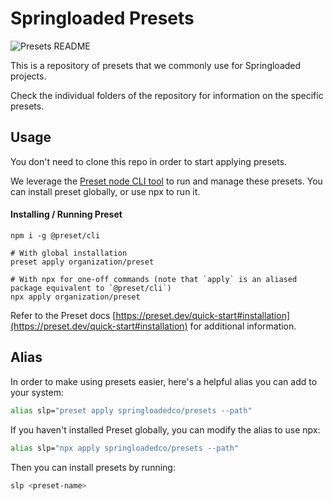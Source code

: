 # Springloaded Presets  

![Presets README](https://github.com/user-attachments/assets/2858afc8-c166-48a2-b5e5-47945a842152)

This is a repository of presets that we commonly use for Springloaded projects.

Check the individual folders of the repository for information on the specific presets.

## Usage

You don't need to clone this repo in order to start applying presets. 

We leverage the [Preset node CLI tool](https://preset.dev/quick-start) to run and manage these presets. You can install preset globally, or use npx to run it.

#### Installing / Running Preset

```
npm i -g @preset/cli
```

```
# With global installation
preset apply organization/preset

# With npx for one-off commands (note that `apply` is an aliased package equivalent to `@preset/cli`)
npx apply organization/preset
```

Refer to the Preset docs [https://preset.dev/quick-start#installation](https://preset.dev/quick-start#installation) for additional information.

## Alias

In order to make using presets easier, here's a helpful alias you can add to your system:

```bash
alias slp="preset apply springloadedco/presets --path"
```

If you haven't installed Preset globally, you can modify the alias to use npx:

```bash
alias slp="npx apply springloadedco/presets --path"
```

Then you can install presets by running:

```bash
slp <preset-name>
```
